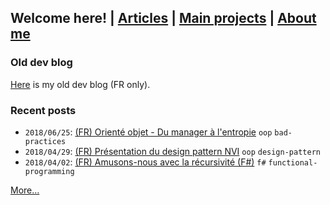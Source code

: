 ## Welcome here! | [Articles](articles.md) | [Main projects](projects.md) | [About me](about.md)

### Old dev blog
[Here](http://vincentp-dev.blogspot.fr/) is my old dev blog (FR only).

### Recent posts
- `2018/06/25`: [(FR) Orienté objet - Du manager à l'entropie](articles/fr/manager.md) `oop` `bad-practices`
- `2018/04/29`: [(FR) Présentation du design pattern NVI](articles/fr/nvi.md) `oop` `design-pattern`
- `2018/04/02`: [(FR) Amusons-nous avec la récursivité (F#)](articles/fr/recursivite.md) `f#` `functional-programming`

[More...](articles.md)
